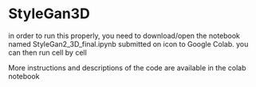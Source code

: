 # StyleGan3D

in order to run this properly, you need to download/open the notebook named StyleGan2_3D_final.ipynb submitted on icon to Google Colab. 
you can then run cell by cell

More instructions and descriptions of the code are available in the colab notebook